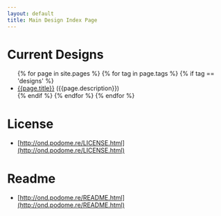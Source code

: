 ```yaml
---
layout: default
title: Main Design Index Page
---
```


# Current Designs

<ul>
{% for page in site.pages %}	
  {% for tag in page.tags %}
    {% if tag == 'designs' %}
		<li><a href="{{page.url}}">{{page.title}}</a> ({{page.description}})</li>	{% endif %}
  {% endfor %}
{% endfor %}
</ul>

# License

* [http://ond.podome.re/LICENSE.html](http://ond.podome.re/LICENSE.html)

# Readme

* [http://ond.podome.re/README.html](http://ond.podome.re/README.html)
